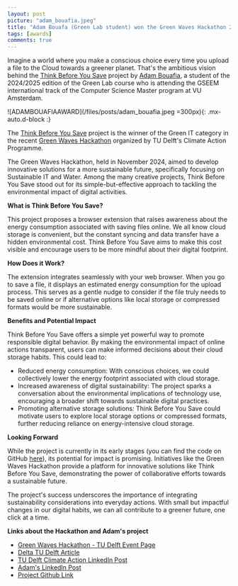 ```yaml
---
layout: post
picture: "adam_bouafia.jpeg"
title: "Adam Bouafa (Green Lab student) won the Green Waves Hackathon 2024 at TUDelft"
tags: [awards]
comments: true
---
```


Imagine a world where you make a conscious choice every time you upload a file to the Cloud towards a greener planet. That's the ambitious vision behind the [Think Before You Save](https://github.com/adam-bouafia/Think-Before-You-Save) project by [Adam Bouafia](https://www.linkedin.com/in/adam-bouafia-b597ab86/), a student of the 2024/2025 edition of the Green Lab course who is attending the GSEEM international track of the Computer Science Master program at VU Amsterdam.

![ADAMBOUAFIAAWARD](/files/posts/adam_bouafia.jpeg =300px){: .mx-auto.d-block :}

The [Think Before You Save](https://github.com/adam-bouafia/Think-Before-You-Save) project is the winner of the Green IT category in the recent [Green Waves Hackathon](https://www.tudelft.nl/climate-action/agenda/green-waves-hackathon-sustainable-it-water) organized by TU Delft's Climate Action Programme.

The Green Waves Hackathon, held in November 2024, aimed to develop innovative solutions for a more sustainable future, specifically focusing on Sustainable IT and Water. Among the many creative projects, Think Before You Save stood out for its simple-but-effective approach to tackling the environmental impact of digital activities.

**What is Think Before You Save?**

This project proposes a browser extension that raises awareness about the energy consumption associated with saving files online. We all know cloud storage is convenient, but the constant syncing and data transfer have a hidden environmental cost. Think Before You Save aims to make this cost visible and encourage users to be more mindful about their digital footprint.

**How Does it Work?**

The extension integrates seamlessly with your web browser. When you go to save a file, it displays an estimated energy consumption for the upload process. This serves as a gentle nudge to consider if the file truly needs to be saved online or if alternative options like local storage or compressed formats would be more sustainable.

**Benefits and Potential Impact**

Think Before You Save offers a simple yet powerful way to promote responsible digital behavior. By making the environmental impact of online actions transparent, users can make informed decisions about their cloud storage habits. This could lead to:
- Reduced energy consumption: With conscious choices, we could collectively lower the energy footprint associated with cloud storage.
- Increased awareness of digital sustainability: The project sparks a conversation about the environmental implications of technology use, encouraging a broader shift towards sustainable digital practices.
- Promoting alternative storage solutions: Think Before You Save could motivate users to explore local storage options or compressed formats, further reducing reliance on energy-intensive cloud storage.

**Looking Forward**

While the project is currently in its early stages (you can find the code on GitHub [here](https://github.com/adam-bouafia/Think-Before-You-Save)), its potential for impact is promising. Initiatives like the Green Waves Hackathon provide a platform for innovative solutions like Think Before You Save, demonstrating the power of collaborative efforts towards a sustainable future.

The project's success underscores the importance of integrating sustainability considerations into everyday actions. With small but impactful changes in our digital habits, we can all contribute to a greener future, one click at a time.

**Links about the Hackathon and Adam's project**
- [Green Waves Hackathon - TU Delft Event Page](https://www.tudelft.nl/climate-action/agenda/green-waves-hackathon-sustainable-it-water)
- [Delta TU Delft Article](https://delta.tudelft.nl/article/green-waves-hackathon-bekroont-apps-voor-betere-wereld)
- [TU Delft Climate Action LinkedIn Post](https://www.linkedin.com/posts/tu-delft-climate-action-programme_green-wave-hackathon-winners-last-week-activity-7267930243665965059-sF2X/?utm_source=share&utm_medium=member_desktop)
- [Adam's LinkedIn Post](https://www.linkedin.com/posts/adam-bouafia-b597ab86_greenit-sustainability-hackathon-activity-7265872941429510144-9Zi9?utm_source=share&utm_medium=member_desktop)
- [Project Github Link](https://github.com/adam-bouafia/Think-Before-You-Save)